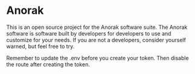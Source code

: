 # Anorak

This is an open source project for the Anorak software suite. The Anorak software is software built by developers for developers to use and customize for your needs. If you are not a developers, consider yourself warned, but feel free to try.

Remember to update the .env before you create your token. Then disable the route after creating the token.